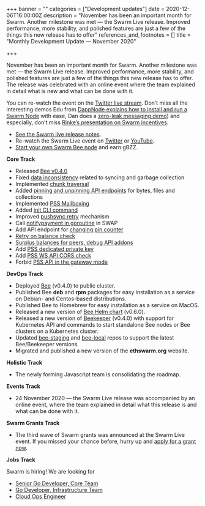 +++
banner = ""
categories = ["Development updates"]
date = 2020-12-06T16:00:00Z
description = "November has been an important month for Swarm. Another milestone was met — the Swarm Live release. Improved performance, more stability, and polished features are just a few of the things this new release has to offer"
references_and_footnotes = []
title = "Monthly Development Update — November 2020"

+++

November has been an important month for Swarm. Another milestone was met — the Swarm Live release. Improved performance, more stability, and polished features are just a few of the things this new release has to offer. The release was celebrated with an online event where the team explained in detail what is new and what can be done with it.

You can re-watch the event on the [Twitter live stream](https://twitter.com/ethswarm/status/1331219946865532929). Don’t miss all the interesting demos Edu from [DappNode explains how to install and run a Swarm Node](http://bit.ly/39MSrIz) with ease, Dan does a [zero-leak messaging demo](http://bit.ly/3orpAxx)) and especially, don’t miss [Rinke’s presentation on Swarm incentives](http://bit.ly/33MbuyJ).

- [See the Swarm live release notes](https://github.com/ethersphere/bee/releases).
- Re-watch the Swarm Live event on [Twitter](https://twitter.com/ethswarm/status/1331219946865532929) or [YouTube](https://youtu.be/Mdymc1p82qA?list=PL6fQnFAjtuY_E2e8AR0YGYGR7jES3g-QK&t=238).
- [Start your own Swarm Bee node](http://bit.ly/39MSrIz) and earn gBZZ.

**Core Track**

- Released [Bee v0.4.0](https://github.com/ethersphere/bee/releases/tag/v0.4.0)
- Fixed [data inconsistency](https://github.com/ethersphere/bee/pull/908) related to syncing and garbage collection
- Implemented [chunk traversal](https://github.com/ethersphere/bee/pull/924)
- Added [pinning and unpinning API endpoints](https://github.com/ethersphere/bee/pull/940) for bytes, files and collections
- Implemented [PSS Mailboxing](https://github.com/ethersphere/bee/pull/942)
- Added [init CLI command](https://github.com/ethersphere/bee/pull/944)
- Improved [pushsync retry](https://github.com/ethersphere/bee/pull/947) mechanism
- Call [notifypayment in goroutine](https://github.com/ethersphere/bee/pull/953) in SWAP
- Add API endpoint for [changing pin counter](https://github.com/ethersphere/bee/pull/957)
- [Retry on balance check](https://github.com/ethersphere/bee/pull/965)
- [Surplus balances for peers, debug API addons](https://github.com/ethersphere/bee/pull/972)
- Add [PSS dedicated private key](https://github.com/ethersphere/bee/pull/980)
- Add [PSS WS API CORS check](https://github.com/ethersphere/bee/pull/988)
- Forbid [PSS API in the gateway mode](https://github.com/ethersphere/bee/pull/1004)

**DevOps Track**

- Deployed [Bee](https://github.com/ethersphere/bee) (v0.4.0) to public cluster.
- Published Bee **deb** and **rpm** packages for easy installation as a service on Debian- and Centos-based distributions.
- Published Bee to Homebrew for easy installation as a service on MacOS.
- Released a new version of [Bee Helm chart](https://github.com/ethersphere/helm/tree/master/charts/bee) (v0.6.0).
- Released a new version of [Beekeeper](https://github.com/ethersphere/beekeeper) (v0.4.0) with support for Kubernetes API and commands to start standalone Bee nodes or Bee clusters on a Kubernetes cluster.
- Updated [bee-staging](https://github.com/ethersphere/bee-staging) and [bee-local](https://github.com/ethersphere/bee-local) repos to support the latest Bee/Beekeeper versions.
- Migrated and published a new version of the **ethswarm.org** website.

**Holistic Track**

- The newly forming Javascript team is consolidating the roadmap.

**Events Track**

- 24 November 2020 — the Swarm Live release was accompanied by an online event, where the team explained in detail what this release is and what can be done with it.

**Swarm Grants Track**

- The third wave of Swarm grants was announced at the Swarm Live event. If you missed your chance before, hurry up and [apply for a grant now](https://swarmgrants.typeform.com/to/O3qL6VdO).

**Jobs Track**

Swarm is hiring! We are looking for

- [Senior Go Developer, Core Team](https://swarm-gateways.net/bzz:/a12043da4c1342887ba90a232757d15c8393d82276560ab8d3bea6219c8cd0d5/index.html)
- [Go Developer, Infrastructure Team](https://swarm-gateways.net/bzz:/7a93476a87f4746a89e59059b5ebe50d4b5500fb9ea4ccff6b60006c7aea2b7c/index.html)
- [Cloud Ops Engineer](https://swarm-gateways.net/bzz:/d61254ce08341096d543041eed10d23cd3f019ae5295406bb73a3951f368e0ac/index.html)
